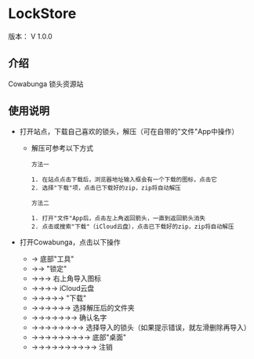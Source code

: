 # **LockStore**
版本： V 1.0.0

## 介绍
Cowabunga 锁头资源站

## 使用说明
- 打开站点，下载自己喜欢的锁头，解压（可在自带的"文件"App中操作）
    - 解压可参考以下方式
        ```
        方法一

        1. 在站点点击下载后，浏览器地址输入框会有一个下载的图标，点击它
        2. 选择"下载"项，点击已下载好的zip，zip将自动解压
        ```

        ```
        方法二

        1. 打开"文件"App后，点击左上角返回箭头，一直到返回箭头消失
        2. 点击或搜索"下载"（iCloud云盘），点击已下载好的zip，zip将自动解压
        ```

- 打开Cowabunga，点击以下操作
    - → 底部"工具"
    - →→ "锁定"
    - →→→ 右上角导入图标
    - →→→→ iCloud云盘
    - →→→→→ "下载" 
    - →→→→→→ 选择解压后的文件夹 
    - →→→→→→→ 确认名字
    - →→→→→→→→ 选择导入的锁头（如果提示错误，就左滑删除再导入）
    - →→→→→→→→→ 底部"桌面" 
    - →→→→→→→→→→ 注销
